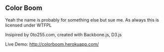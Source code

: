 Color Boom
-----------
Yeah the name is probably for something else but sue me.
As always this is licensed under WTFPL

Insipired by 0to255.com, created with Backbone.js, D3.js

Live Demo: http://colorboom.herokuapp.com/